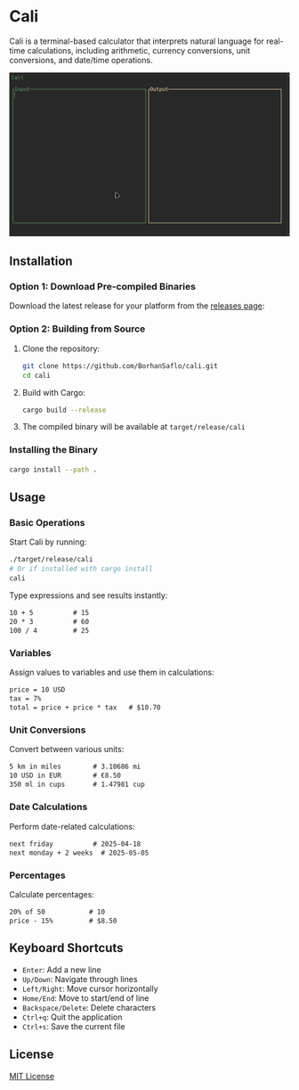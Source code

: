 # Cali

Cali is a terminal-based calculator that interprets natural language for real-time calculations, including arithmetic, currency conversions, unit conversions, and date/time operations.

![Cali Demo](./assets/cali-demo.gif)

## Installation

### Option 1: Download Pre-compiled Binaries

Download the latest release for your platform from the [releases page](https://github.com/BorhanSaflo/cali/releases):

### Option 2: Building from Source

1. Clone the repository:
   ```bash
   git clone https://github.com/BorhanSaflo/cali.git
   cd cali
   ```

2. Build with Cargo:
   ```bash
   cargo build --release
   ```

3. The compiled binary will be available at `target/release/cali`

### Installing the Binary

```bash
cargo install --path .
```

## Usage

### Basic Operations

Start Cali by running:

```bash
./target/release/cali
# Or if installed with cargo install
cali
```

Type expressions and see results instantly:

```
10 + 5          # 15
20 * 3          # 60
100 / 4         # 25
```

### Variables

Assign values to variables and use them in calculations:

```
price = 10 USD
tax = 7%
total = price + price * tax   # $10.70
```

### Unit Conversions

Convert between various units:

```
5 km in miles        # 3.10686 mi
10 USD in EUR        # €8.50
350 ml in cups       # 1.47981 cup
```

### Date Calculations

Perform date-related calculations:

```
next friday          # 2025-04-18
next monday + 2 weeks  # 2025-05-05
```

### Percentages

Calculate percentages:

```
20% of 50           # 10
price - 15%         # $8.50
```

## Keyboard Shortcuts

- `Enter`: Add a new line
- `Up/Down`: Navigate through lines
- `Left/Right`: Move cursor horizontally
- `Home/End`: Move to start/end of line
- `Backspace/Delete`: Delete characters
- `Ctrl+q`: Quit the application
- `Ctrl+s`: Save the current file

## License

[MIT License](LICENSE)
